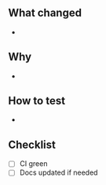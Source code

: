 ## What changed
-

## Why
-

## How to test
-

## Checklist
- [ ] CI green
- [ ] Docs updated if needed
